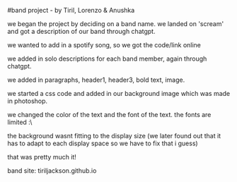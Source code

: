 #band project - by Tiril, Lorenzo & Anushka

we began the project by deciding on a band name. we landed on 'scream' and got a description of our band through chatgpt.

we wanted to add in a spotify song, so we got the code/link online 

we added in solo descriptions for each band member, again through chatgpt. 

we added in paragraphs, header1, header3, bold text, image. 

we started a css code and added in our background image which was made in photoshop. 

we changed the color of the text and the font of the text. the fonts are limited :\

the background wasnt fitting to the display size (we later found out that it has to adapt to each display space so we have to fix that i guess)

that was pretty much it!



band site: tiriljackson.github.io

